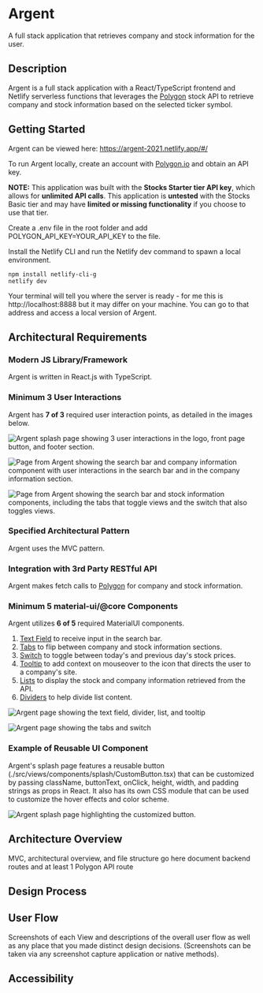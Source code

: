 # Argent
A full stack application that retrieves company and stock information for the user.

## Description
Argent is a full stack application with a React/TypeScript frontend and Netlify serverless functions that leverages the [Polygon](https://polygon.io/) stock API to retrieve company and stock information based on the selected ticker symbol.

## Getting Started
Argent can be viewed here: https://argent-2021.netlify.app/#/

To run Argent locally, create an account with [Polygon.io](https://polygon.io/) and obtain an API key. 

**NOTE:** This application was built with the **Stocks Starter tier API key**, which allows for **unlimited API calls**. This application is **untested** with the Stocks Basic tier and may have **limited or missing functionality** if you choose to use that tier.

Create a .env file in the root folder and add POLYGON_API_KEY=YOUR_API_KEY to the file.

Install the Netlify CLI and run the Netlify dev command to spawn a local environment.

```
npm install netlify-cli-g
netlify dev
```

Your terminal will tell you where the server is ready - for me this is http://localhost:8888 but it may differ on your machine. You can go to that address and access a local version of Argent. 

## Architectural Requirements

### Modern JS Library/Framework
Argent is written in React.js with TypeScript. 

### Minimum 3 User Interactions
Argent has **7 of 3** required user interaction points, as detailed in the images below. 

![Argent splash page showing 3 user interactions in the logo, front page button, and footer section.](https://i.imgur.com/bJX5JVd.png)

![Page from Argent showing the search bar and company information component with user interactions in the search bar and in the company information section.](https://i.imgur.com/k8WUB4J.png)

![Page from Argent showing the search bar and stock information components, including the tabs that toggle views and the switch that also toggles views.](https://i.imgur.com/oldJqe0.png)

### Specified Architectural Pattern
Argent uses the MVC pattern. 

### Integration with 3rd Party RESTful API
Argent makes fetch calls to [Polygon](https://polygon.io/) for company and stock information. 

### Minimum 5 material-ui/@core Components
Argent utilizes **6 of 5** required MaterialUI components.

1. [Text Field](https://material-ui.com/components/text-fields/) to receive input in the search bar.
2. [Tabs](https://material-ui.com/components/tabs/#tabs) to flip between company and stock information sections.
3. [Switch](https://material-ui.com/components/switches/#switch) to toggle between today's and previous day's stock prices.
4. [Tooltip](https://material-ui.com/components/tooltips/#tooltip) to add context on mouseover to the icon that directs the user to a company's site.
5. [Lists](https://material-ui.com/components/lists/#lists) to display the stock and company information retrieved from the API.
6. [Dividers](https://material-ui.com/components/dividers/#divider) to help divide list content.

![Argent page showing the text field, divider, list, and tooltip](https://i.imgur.com/HIHsaGW.png)

![Argent page showing the tabs and switch](https://i.imgur.com/EP5MYK0.png)

### Example of Reusable UI Component
Argent's splash page features a reusable button (./src/views/components/splash/CustomButton.tsx) that can be customized by passing className, buttonText, onClick, height, width, and padding strings as props in React. It also has its own CSS module that can be used to customize the hover effects and color scheme.

![Argent splash page highlighting the customized button.](https://i.imgur.com/XwQcVet.png)

## Architecture Overview
MVC, architectural overview, and file structure go here
document backend routes and at least 1 Polygon API route

## Design Process

## User Flow

Screenshots of each View and descriptions of the overall user flow as well as any place that you made distinct design decisions.  (Screenshots can be taken via any screenshot capture application or native methods).

## Accessibility

